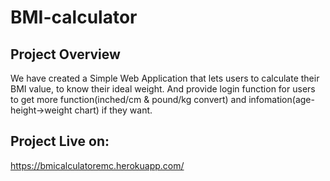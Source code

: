 # BMI-calculator

## Project Overview

We have created a Simple Web Application that lets users to calculate their BMI value, to know their ideal weight. And provide login function for users to get more function(inched/cm & pound/kg convert) and infomation(age-height->weight chart) if they want.

## Project Live on:

https://bmicalculatoremc.herokuapp.com/
